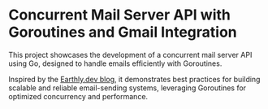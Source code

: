 # Concurrent Mail Server API with Goroutines and Gmail Integration  

This project showcases the development of a concurrent mail server API using Go, designed to handle emails efficiently with Goroutines.  

Inspired by the [Earthly.dev blog](https://earthly.dev/blog/mail-server-api-goroutines-gmail/), it demonstrates best practices for building scalable and reliable email-sending systems, leveraging Goroutines for optimized concurrency and performance.  

